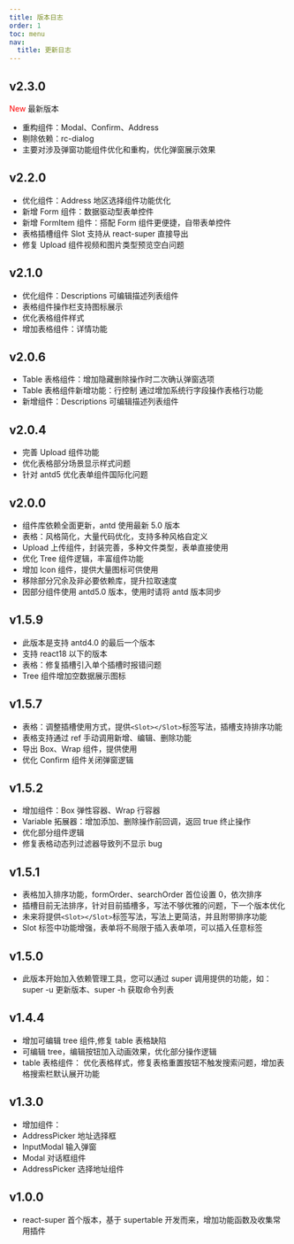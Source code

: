 ```yaml
---
title: 版本日志
order: 1
toc: menu
nav:
  title: 更新日志
---
```


## v2.3.0

<font color='red'> New </font> 最新版本

- 重构组件：Modal、Confirm、Address
- 剔除依赖：rc-dialog
- 主要对涉及弹窗功能组件优化和重构，优化弹窗展示效果

## v2.2.0

- 优化组件：Address 地区选择组件功能优化
- 新增 Form 组件：数据驱动型表单控件
- 新增 FormItem 组件：搭配 Form 组件更便捷，自带表单控件
- 表格插槽组件 Slot 支持从 react-super 直接导出
- 修复 Upload 组件视频和图片类型预览空白问题

## v2.1.0

- 优化组件：Descriptions 可编辑描述列表组件
- 表格组件操作栏支持图标展示
- 优化表格组件样式
- 增加表格组件：详情功能

## v2.0.6

- Table 表格组件：增加隐藏删除操作时二次确认弹窗选项
- Table 表格组件新增功能：行控制 通过增加系统行字段操作表格行功能
- 新增组件：Descriptions 可编辑描述列表组件

## v2.0.4

- 完善 Upload 组件功能
- 优化表格部分场景显示样式问题
- 针对 antd5 优化表单组件国际化问题

## v2.0.0

- 组件库依赖全面更新，antd 使用最新 5.0 版本
- 表格：风格简化，大量代码优化，支持多种风格自定义
- Upload 上传组件，封装完善，多种文件类型，表单直接使用
- 优化 Tree 组件逻辑，丰富组件功能
- 增加 Icon 组件，提供大量图标可供使用
- 移除部分冗余及非必要依赖库，提升拉取速度
- 因部分组件使用 antd5.0 版本，使用时请将 antd 版本同步

## v1.5.9

- 此版本是支持 antd4.0 的最后一个版本
- 支持 react18 以下的版本
- 表格：修复插槽引入单个插槽时报错问题
- Tree 组件增加空数据展示图标

## v1.5.7

- 表格：调整插槽使用方式，提供`<Slot></Slot>`标签写法，插槽支持排序功能
- 表格支持通过 ref 手动调用新增、编辑、删除功能
- 导出 Box、Wrap 组件，提供使用
- 优化 Confirm 组件关闭弹窗逻辑

## v1.5.2

- 增加组件：Box 弹性容器、Wrap 行容器
- Variable 拓展器：增加添加、删除操作前回调，返回 true 终止操作
- 优化部分组件逻辑
- 修复表格动态列过滤器导致列不显示 bug

## v1.5.1

- 表格加入排序功能，formOrder、searchOrder 首位设置 0，依次排序
- 插槽目前无法排序，针对目前插槽多，写法不够优雅的问题，下一个版本优化
- 未来将提供`<Slot></Slot>`标签写法，写法上更简洁，并且附带排序功能
- Slot 标签中功能增强，表单将不局限于插入表单项，可以插入任意标签

## v1.5.0

- 此版本开始加入依赖管理工具，您可以通过 super 调用提供的功能，如：super -u 更新版本、super -h 获取命令列表

## v1.4.4

- 增加可编辑 tree 组件,修复 table 表格缺陷
- 可编辑 tree，编辑按钮加入动画效果，优化部分操作逻辑
- table 表格组件： 优化表格样式，修复表格重置按钮不触发搜索问题，增加表格搜索栏默认展开功能

## v1.3.0

- 增加组件：
- AddressPicker 地址选择框
- InputModal 输入弹窗
- Modal 对话框组件
- AddressPicker 选择地址组件

## v1.0.0

- react-super 首个版本，基于 supertable 开发而来，增加功能函数及收集常用插件
